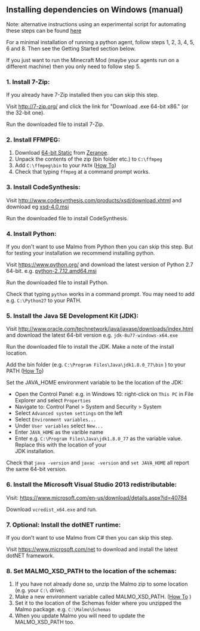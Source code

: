 ## Installing dependencies on Windows (manual) ##

Note: alternative instructions using an experimental script for automating these steps can be found [here](https://github.com/Microsoft/malmo/edit/master/doc/install_windows.md)

For a minimal installation of running a python agent, follow steps 1, 2, 3, 4, 5, 6 and 8. Then see the Getting Started section below.

If you just want to run the Minecraft Mod (maybe your agents run on a different machine) then you only need to follow step 5.

### 1. Install 7-Zip: ###

If you already have 7-Zip installed then you can skip this step.

Visit http://7-zip.org/ and click the link for "Download .exe 64-bit x86." (or the 32-bit one).

Run the downloaded file to install 7-Zip.

### 2. Install FFMPEG: ###

1. Download [64-bit Static](http://ffmpeg.zeranoe.com/builds/win64/static/ffmpeg-latest-win64-static.7z) from [Zeranoe](http://ffmpeg.zeranoe.com/builds/).
2. Unpack the contents of the zip (bin folder etc.) to `C:\ffmpeg`
3. Add `C:\ffmpeg\bin` to your `PATH` ([How To](https://support.microsoft.com/en-us/kb/310519))
4. Check that typing `ffmpeg` at a command prompt works.

### 3. Install CodeSynthesis: ###

Visit http://www.codesynthesis.com/products/xsd/download.xhtml and download eg [xsd-4.0.msi](http://www.codesynthesis.com/download/xsd/4.0/windows/i686/xsd-4.0.msi)

Run the downloaded file to install CodeSynthesis.

### 4. Install Python: ###

If you don't want to use Malmo from Python then you can skip this step. But for testing your installation we recommend installing python.

Visit https://www.python.org/ and download the latest version of Python 2.7 64-bit. e.g. [python-2.7.12.amd64.msi](https://www.python.org/ftp/python/2.7.12/python-2.7.12.amd64.msi)

Run the downloaded file to install Python.

Check that typing `python` works in a command prompt. You may need to add e.g. `C:\Python27` to your PATH.

### 5. Install the Java SE Development Kit (JDK): ###

Visit http://www.oracle.com/technetwork/java/javase/downloads/index.html and download the latest 64-bit version 
e.g. `jdk-8u77-windows-x64.exe`

Run the downloaded file to install the JDK. Make a note of the install location.

Add the bin folder (e.g. `C:\Program Files\Java\jdk1.8.0_77\bin` ) to your PATH ([How To](https://support.microsoft.com/en-us/kb/310519))

Set the JAVA_HOME environment variable to be the location of the JDK:

  * Open the Control Panel: e.g. in Windows 10: right-click on `This PC` in File Explorer and select `Properties`
  * Navigate to: Control Panel > System and Security > System
  * Select `Advanced system settings` on the left
  * Select `Environment variables...`
  * Under `User variables` select `New...`
  * Enter `JAVA_HOME` as the varible name
  * Enter e.g. `C:\Program Files\Java\jdk1.8.0_77` as the variable value. Replace this with the location of your  
    JDK installation.
  
Check that `java -version` and `javac -version` and `set JAVA_HOME` all report the same 64-bit version.
 
### 6. Install the Microsoft Visual Studio 2013 redistributable: ###

Visit: https://www.microsoft.com/en-us/download/details.aspx?id=40784

Download `vcredist_x64.exe` and run.

### 7. Optional: Install the dotNET runtime: ###

If you don't want to use Malmo from C# then you can skip this step.

Visit https://www.microsoft.com/net to download and install the latest dotNET framework.

### 8. Set MALMO_XSD_PATH to the location of the schemas: ###

1. If you have not already done so, unzip the Malmo zip to some location (e.g. your `C:\` drive).
2. Make a new environment variable called MALMO_XSD_PATH. ([How To](https://support.microsoft.com/en-us/kb/310519) )
3. Set it to the location of the Schemas folder where you unzipped the Malmo package. e.g. `C:\Malmo\Schemas`
4. When you update Malmo you will need to update the MALMO_XSD_PATH too.
